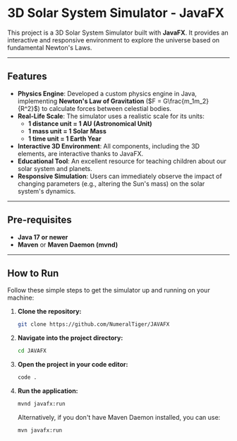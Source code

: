 # 3D Solar System Simulator - JavaFX

This project is a 3D Solar System Simulator built with **JavaFX**. It provides an interactive and responsive environment to explore the universe based on fundamental Newton's Laws.

---

## Features

* **Physics Engine**: Developed a custom physics engine in Java, implementing **Newton's Law of Gravitation** ($F = G\frac{m_1m_2}{R^2}$) to calculate forces between celestial bodies.
* **Real-Life Scale**: The simulator uses a realistic scale for its units:
    * **1 distance unit = 1 AU (Astronomical Unit)**
    * **1 mass unit = 1 Solar Mass**
    * **1 time unit = 1 Earth Year**
* **Interactive 3D Environment**: All components, including the 3D elements, are interactive thanks to JavaFX.
* **Educational Tool**: An excellent resource for teaching children about our solar system and planets.
* **Responsive Simulation**: Users can immediately observe the impact of changing parameters (e.g., altering the Sun's mass) on the solar system's dynamics.

---

## Pre-requisites

* **Java 17 or newer**
* **Maven** or **Maven Daemon (mvnd)**

---

## How to Run

Follow these simple steps to get the simulator up and running on your machine:

1.  **Clone the repository:**
    ```bash
    git clone https://github.com/NumeralTiger/JAVAFX
    ```
2.  **Navigate into the project directory:**
    ```bash
    cd JAVAFX
    ```
3.  **Open the project in your code editor:**
    ```bash
    code .
    ```
4.  **Run the application:**
    ```bash
    mvnd javafx:run
    ```
    Alternatively, if you don't have Maven Daemon installed, you can use:
    ```bash
    mvn javafx:run
    

